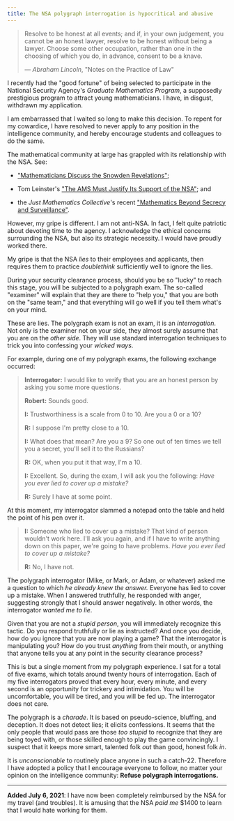 ```yaml
---
title: The NSA polygraph interrogation is hypocritical and abusive
---
```


> Resolve to be honest at all events; and if, in your own judgement, you cannot
> be an honest lawyer, resolve to be honest without being a lawyer. Choose some
> other occupation, rather than one in the choosing of which you do, in
> advance, consent to be a knave.
>
> — *Abraham Lincoln*, "Notes on the Practice of Law"

I recently had the "good fortune" of being selected to participate in the
National Security Agency's *Graduate Mathematics Program*, a supposedly
prestigious program to attract young mathematicians. I have, in disgust,
withdrawn my application.

I am embarrassed that I waited so long to make this decision. To repent for my
cowardice, I have resolved to never apply to any position in the intelligence
community, and hereby encourage students and colleagues to do the same.

The mathematical community at large has grappled with its relationship with the
NSA. See:

- ["Mathematicians Discuss the Snowden
  Revelations"](https://www.ams.org/notices/201406/rnoti-p623.pdf);

- Tom Leinster's ["The AMS Must Justify Its Support of the NSA"](https://golem.ph.utexas.edu/category/2015/01/the_ams_must_justify_its_suppo.html); and

- the *Just Mathematics Collective*'s recent ["Mathematics Beyond Secrecy and
  Surveillance"](https://www.justmathematicscollective.net/nsa_statement.html).

However, my gripe is different. I am not anti-NSA. In fact, I felt quite
patriotic about devoting time to the agency. I acknowledge the ethical concerns
surrounding the NSA, but also its strategic necessity. I would have proudly
worked there.

My gripe is that the NSA *lies* to their employees and applicants, then
requires them to practice *doublethink* sufficiently well to ignore the lies.

During your security clearance process, should you be so "lucky" to reach this
stage, you will be subjected to a polygraph exam. The so-called "examiner" will
explain that they are there to "help you," that you are both on the "same
team," and that everything will go well if you tell them what's on your mind.

These are lies. The polygraph exam is not an exam, it is an *interrogation*.
Not only is the examiner not on your side, they almost surely assume that you
are on the *other side*. They will use standard interrogation techniques to
trick you into confessing your *wicked ways*.

For example, during one of my polygraph exams, the following exchange occurred:

> **Interrogator:** I would like to verify that you are an honest person by asking you
> some more questions.
>
> **Robert:** Sounds good.
>
> **I:** Trustworthiness is a scale from 0 to 10. Are you a 0 or a 10?
>
> **R:** I suppose I'm pretty close to a 10.
>
> **I:** What does that mean? Are you a 9? So one out of ten times we tell you a
> secret, you'll sell it to the Russians?
>
> **R:** OK, when you put it that way, I'm a 10.
>
> **I:** Excellent. So, during the exam, I will ask you the following: *Have you
> ever lied to cover up a mistake?*
>
> **R:** Surely I have at some point.

At this moment, my interrogator slammed a notepad onto the table and held the
point of his pen over it.

> **I:** Someone who lied to cover up a mistake? That kind of person wouldn't
> work here. I'll ask you again, and if I have to write anything down on this
> paper, we're going to have problems. *Have you ever lied to cover up a
> mistake?*
>
> **R:** No, I have not.

The polygraph interrogator (Mike, or Mark, or Adam, or whatever) asked me
a question to which *he already knew the answer.* Everyone has lied to cover up
a mistake. When I answered truthfully, he responded with anger, suggesting
strongly that I should answer negatively. In other words, the interrogator
*wanted me to lie*.

Given that you are not a *stupid person*, you will immediately recognize this
tactic. Do you respond truthfully or lie as instructed? And once you decide,
how do you ignore that you are now playing a game? That the interrogator is
manipulating you? How do you trust *anything* from their mouth, or anything
that anyone tells you at any point in the security clearance process?

This is but a single moment from my polygraph experience. I sat for a total of
five exams, which totals around twenty hours of interrogation. Each of my five
interrogators proved that every hour, every minute, and every second is an
opportunity for trickery and intimidation. You will be uncomfortable, you will
be tired, and you will be fed up. The interrogator does not care.

The polygraph is a *charade*. It is based on pseudo-science, bluffing, and
deception. It does not detect lies; it elicits confessions. It seems that the
only people that would pass are those *too stupid* to recognize that they are
being toyed with, or those skilled enough to play the game convincingly. I
suspect that it keeps more smart, talented folk *out* than good, honest folk
*in*.

It is *unconscionable* to routinely place anyone in such a catch-22. Therefore
I have adopted a policy that I encourage everyone to follow, no matter your
opinion on the intelligence community: **Refuse polygraph interrogations.**

---

**Added July 6, 2021**: I have now been completely reimbursed by the NSA for my
travel (and troubles). It is amusing that the NSA *paid me* \$1400 to learn
that I would hate working for them.
